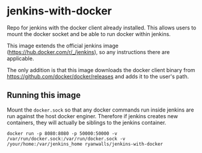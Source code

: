 # jenkins-with-docker
Repo for jenkins with the docker client already installed.  This allows users to mount the docker socket and be able to run docker within jenkins.

This image extends the official jenkins image (https://hub.docker.com/r/_/jenkins), so any
instructions there are applicable.  

The only addition is that this image downloads the docker client binary from https://github.com/docker/docker/releases
and adds it to the user's path.  

## Running this image

Mount the `docker.sock` so that any docker commands run inside jenkins are run against
the host docker enginer.  Therefore if jenkins creates new containers, they will
actually be siblings to the jenkins container.  

```
docker run -p 8080:8080 -p 50000:50000 -v /var/run/docker.sock:/var/run/docker.sock -v /your/home:/var/jenkins_home ryanwalls/jenkins-with-docker
```
